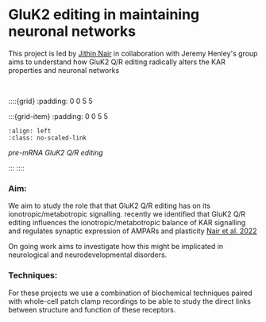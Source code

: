 # GluK2 editing in maintaining neuronal networks

This project is led by [Jithin Nair](../our-team/members/jithinnair) in collaboration with Jeremy Henley's group aims to understand 
how GluK2 Q/R editing radically alters the KAR properties and neuronal networks


&nbsp;


::::{grid}
:padding: 0 0 5 5

:::{grid-item}
:padding: 0 0 5 5

```{image} ../img/projects/kainate-project.png 
:align: left
:class: no-scaled-link
```
_pre-mRNA GluK2 Q/R editing_

:::
::::

### Aim:
We aim to study the role that that GluK2 Q/R editing has on its ionotropic/metabotropic signalling. 
recently we identified that GluK2 Q/R editing influences the ionotropic/metabotropic balance of 
KAR signalling and regulates synaptic expression of AMPARs and plasticity [Nair et al. 2022](https://www.biorxiv.org/content/10.1101/2022.10.31.514576v1.full)

On going work aims to investigate how this might be implicated in neurological and neurodevelopmental disorders.

### Techniques:
For these projects we use a combination of biochemical techniques paired with whole-cell patch clamp recordings to be able
to study the direct links between structure and function of these receptors.

